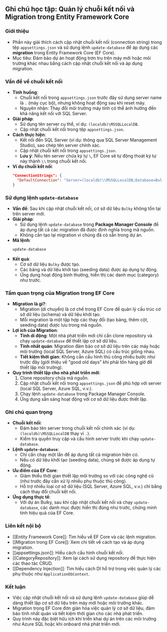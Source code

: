 ## Ghi chú học tập: Quản lý chuỗi kết nối và Migration trong Entity Framework Core

### Giới thiệu
- Phần này giải thích cách cập nhật chuỗi kết nối (connection string) trong tệp `appsettings.json` và sử dụng lệnh `update-database` để áp dụng các **migration** trong Entity Framework Core (EF Core).
- Mục tiêu: Đảm bảo dự án hoạt động trơn tru trên máy mới hoặc môi trường khác nhau bằng cách cập nhật chuỗi kết nối và áp dụng migration.

### Vấn đề về chuỗi kết nối
- **Tình huống**:
  - Chuỗi kết nối trong `appsettings.json` trước đây sử dụng server name là `.` (máy cục bộ), nhưng không hoạt động sau khi reset máy.
  - Nguyên nhân: Thay đổi môi trường máy tính có thể ảnh hưởng đến khả năng kết nối với SQL Server.
- **Giải pháp**:
  - Sử dụng tên server cụ thể, ví dụ: `(localdb)\MSSQLLocalDB`.
  - Cập nhật chuỗi kết nối trong tệp `appsettings.json`.
- **Cách thực hiện**:
  - Kết nối đến SQL Server (ví dụ: thông qua SQL Server Management Studio), sao chép tên server chính xác.
  - Cập nhật chuỗi kết nối trong `appsettings.json`.
  - **Lưu ý**: Nếu tên server chứa ký tự `\`, EF Core sẽ tự động thoát ký tự này thành `\\` trong chuỗi kết nối.
- **Ví dụ chuỗi kết nối**:
  ```json
  "ConnectionStrings": {
    "DefaultConnection": "Server=(localdb)\\MSSQLLocalDB;Database=Bulky;Trusted_Connection=True;MultipleActiveResultSets=true"
  }
  ```

### Sử dụng lệnh `update-database`
- **Vấn đề**: Sau khi cập nhật chuỗi kết nối, cơ sở dữ liệu `Bulky` không tồn tại trên server mới.
- **Giải pháp**:
  - Sử dụng lệnh `update-database` trong **Package Manager Console** để áp dụng tất cả các migration đã được định nghĩa trong mã nguồn.
  - Không cần tạo lại migration vì chúng đã có sẵn trong dự án.
- **Mã lệnh**:
  ```powershell
  update-database
  ```
- **Kết quả**:
  - Cơ sở dữ liệu `Bulky` được tạo.
  - Các bảng và dữ liệu khởi tạo (seeding data) được áp dụng tự động.
  - Ứng dụng hoạt động bình thường, hiển thị các danh mục (category) như trước.

### Tầm quan trọng của Migration trong EF Core
- **Migration là gì?**:
  - Migration (di chuyển) là cơ chế trong EF Core để quản lý cấu trúc cơ sở dữ liệu (schema) và dữ liệu khởi tạo.
  - Mỗi migration là một tập hợp các thay đổi (tạo bảng, thêm cột, seeding data) được lưu trong mã nguồn.
- **Lợi ích của Migration**:
  - **Tính di động**: Một nhà phát triển mới chỉ cần clone repository và chạy `update-database` để thiết lập cơ sở dữ liệu.
  - **Tính nhất quán**: Migration đảm bảo cơ sở dữ liệu trên các máy hoặc môi trường (local SQL Server, Azure SQL) có cấu trúc giống nhau.
  - **Tiết kiệm thời gian**: Không cần cấu hình thủ công nhiều bước như trước đây (giới thiệu về "good old days" khi phải tốn hàng giờ để thiết lập môi trường).
- **Quy trình thiết lập cho nhà phát triển mới**:
  1. Clone repository chứa mã nguồn.
  2. Cập nhật chuỗi kết nối trong `appsettings.json` để phù hợp với server (local SQL Server, Azure SQL, v.v.).
  3. Chạy lệnh `update-database` trong Package Manager Console.
  4. Ứng dụng sẵn sàng hoạt động với cơ sở dữ liệu được thiết lập.

### Ghi chú quan trọng
- **Chuỗi kết nối**:
  - Đảm bảo tên server trong chuỗi kết nối chính xác (ví dụ: `(localdb)\MSSQLLocalDB` thay vì `.`).
  - Kiểm tra quyền truy cập và cấu hình server trước khi chạy `update-database`.
- **Lệnh `update-database`**:
  - Chỉ cần chạy một lần để áp dụng tất cả migration hiện có.
  - Nếu có dữ liệu khởi tạo (seeding data), chúng sẽ được áp dụng tự động.
- **Ưu điểm của EF Core**:
  - Giảm thiểu thời gian thiết lập môi trường so với các công nghệ cũ (như trước đây cần xử lý nhiều phụ thuộc thủ công).
  - Hỗ trợ nhiều loại cơ sở dữ liệu (SQL Server, Azure SQL, v.v.) chỉ bằng cách thay đổi chuỗi kết nối.
- **Ứng dụng thực tế**:
  - Với dự án Bulky, sau khi cập nhật chuỗi kết nối và chạy `update-database`, các danh mục được hiển thị đúng như trước, chứng minh tính hiệu quả của EF Core.

### Liên kết nội bộ
- [[Entity Framework Core]]: Tìm hiểu về EF Core và các lệnh migration.
- [[Migration trong EF Core]]: Xem chi tiết về cách tạo và áp dụng migration.
- [[appsettings.json]]: Hiểu cách cấu hình chuỗi kết nối.
- [[CategoryRepository]]: Xem lại cách sử dụng repository để thực hiện các thao tác CRUD.
- [[Dependency Injection]]: Tìm hiểu cách DI hỗ trợ trong việc quản lý các phụ thuộc như `ApplicationDbContext`.

### Kết luận
- Việc cập nhật chuỗi kết nối và sử dụng lệnh `update-database` giúp dễ dàng thiết lập cơ sở dữ liệu trên máy mới hoặc môi trường khác.
- Migration trong EF Core đơn giản hóa việc quản lý cơ sở dữ liệu, đảm bảo tính nhất quán và tiết kiệm thời gian cho các nhà phát triển.
- Quy trình này đặc biệt hữu ích khi triển khai dự án trên các môi trường như Azure SQL hoặc khi onboard nhà phát triển mới.